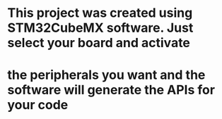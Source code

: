 # This project was created using STM32CubeMX software. Just select your board and activate 
# the peripherals you want and the software will generate the APIs for your code
